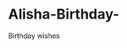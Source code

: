 # Alisha-Birthday-
Birthday wishes 
<!DOCTYPE html>
<html lang="en">
<head>
    <meta charset="UTF-8">
    <meta name="viewport" content="width=device-width, initial-scale=1.0">
    <title>Happy Birthday, Alisha!</title>
    <!-- Load Tailwind CSS -->
    <script src="https://cdn.tailwindcss.com"></script>
    <style>
        @import url('https://fonts.googleapis.com/css2?family=Inter:wght@100..900&family=Pacifico&display=swap');
        
        body {
            font-family: 'Inter', sans-serif;
            display: flex;
            justify-content: center;
            align-items: center;
            min-height: 100vh;
            padding: 1rem;
            overflow: hidden; /* Prevent scrollbar from animated background */
            
            /* BEAUTIFUL ANIMATED BACKGROUND GRADIENT */
            background: linear-gradient(45deg, #ffc0cb, #e0b0ff, #c3f2e1, #ffecb3);
            background-size: 400% 400%;
            animation: gradientShift 20s ease infinite;
        }

        /* Keyframe for the shifting gradient */
        @keyframes gradientShift {
            0% { background-position: 0% 50%; }
            50% { background-position: 100% 50%; }
            100% { background-position: 0% 50%; }
        }

        /* Custom styling for the celebration card */
        .celebration-card {
            box-shadow: 0 25px 50px -12px rgba(0, 0, 0, 0.25), 0 0 40px rgba(255, 105, 180, 0.4);
            transition: all 0.5s ease-in-out;
            max-width: 95%;
            width: 500px;
            min-height: 600px; 
            z-index: 10; /* Bring card above background elements */
        }
        
        /* Style for individual content sections */
        .content-section {
            opacity: 0;
            position: absolute;
            top: 0;
            left: 0;
            width: 100%;
            height: 100%;
            transition: opacity 0.7s ease-in-out, transform 0.7s ease-in-out;
            transform: scale(0.95);
        }

        .content-section.active {
            opacity: 1;
            position: relative;
            transform: scale(1);
        }

        /* Festive Button Style */
        .festive-button {
            transition: all 0.3s ease;
            box-shadow: 0 4px 6px -1px rgba(0, 0, 0, 0.1);
        }

        .festive-button:hover {
            transform: translateY(-2px);
            box-shadow: 0 10px 15px -3px rgba(0, 0, 0, 0.1), 0 4px 6px -4px rgba(0, 0, 0, 0.1);
        }

        .title-pacifico {
            font-family: 'Pacifico', cursive;
        }
        
        /* FALLING HEART ANIMATION STYLES */
        .falling-heart {
            position: absolute;
            font-size: 24px; /* Default heart size */
            pointer-events: none;
            z-index: 0;
            opacity: 0;
            line-height: 1; /* Ensure emoji size is consistent */
            animation: fallHearts linear infinite;
        }

        @keyframes fallHearts {
            0% { transform: translateY(-50vh) rotate(0deg); opacity: 0.5; }
            100% { transform: translateY(150vh) rotate(360deg); opacity: 0; }
        }

        /* Individual heart variations (for a diverse, staggered look) */
        .falling-heart:nth-child(1) { left: 10%; animation-duration: 18s; animation-delay: 0s; font-size: 20px; }
        .falling-heart:nth-child(2) { left: 20%; animation-duration: 22s; animation-delay: 2s; font-size: 16px; }
        .falling-heart:nth-child(3) { left: 35%; animation-duration: 15s; animation-delay: 4s; font-size: 28px; }
        .falling-heart:nth-child(4) { left: 50%; animation-duration: 20s; animation-delay: 6s; font-size: 24px; }
        .falling-heart:nth-child(5) { left: 65%; animation-duration: 17s; animation-delay: 8s; font-size: 22px; }
        .falling-heart:nth-child(6) { left: 80%; animation-duration: 25s; animation-delay: 10s; font-size: 18px; }
        .falling-heart:nth-child(7) { left: 90%; animation-duration: 19s; animation-delay: 12s; font-size: 26px; }
    </style>
</head>
<body>

    <!-- Falling Heart Animation Elements -->
    <span class="falling-heart">❤️</span>
    <span class="falling-heart">❤️</span>
    <span class="falling-heart">❤️</span>
    <span class="falling-heart">❤️</span>
    <span class="falling-heart">❤️</span>
    <span class="falling-heart">❤️</span>
    <span class="falling-heart">❤️</span>
    
    <div id="celebration-card" class="celebration-card bg-white rounded-3xl p-6 md:p-10 relative overflow-hidden">
        
        <!-- Content Sections Container -->
        <div id="content-container" class="relative w-full h-full">

            <!-- Section 1: The Invitation / Cover -->
            <section class="content-section text-center p-4 active" data-index="0">
                <div class="flex flex-col items-center justify-center h-full">
                    <h1 class="text-6xl title-pacifico text-pink-600 mb-6 animate-pulse">
                        🎉 Happy Birthday! 🎉
                    </h1>
                    <h2 class="text-4xl font-bold text-purple-700 mb-4">
                        A Grand Celebration
                    </h2>
                    <p class="text-xl text-gray-600">
                        Dear Alisha, open this digital card to begin a special journey dedicated just to you.
                    </p>
                </div>
            </section>

            <!-- Section 2: The Toast / To the Brightest Star -->
            <section class="content-section p-4" data-index="1">
                <h2 class="text-4xl font-extrabold text-pink-500 mb-4 border-b-2 pb-2 border-pink-200">
                    🥂 To the Brightest Star
                </h2>
                <p class="text-gray-700 text-lg mb-4">
                    Alisha, your **kindness** is a light that brightens every room you enter. You have an incredible gift for making others feel seen and valued.
                </p>
                <p class="text-gray-700 text-lg">
                    This year, we celebrate your unwavering **optimism** and the sheer joy you bring into our lives. You truly are one of a kind.
                </p>
                <img src="https://placehold.co/400x200/fecaca/9d174d?text=Radiant+Alisha" onerror="this.onerror=null; this.src='https://placehold.co/400x200/fecaca/9d174d?text=Radiant+Alisha';" alt="Placeholder graphic of a radiant light" class="w-full h-32 object-cover rounded-xl mt-6 shadow-md">
            </section>

            <!-- Section 3: The Journey / A Year of Amazing Feats -->
            <section class="content-section p-4" data-index="2">
                <h2 class="text-4xl font-extrabold text-purple-600 mb-4 border-b-2 pb-2 border-purple-200">
                    🚀 A Year of Amazing Feats
                </h2>
                <p class="text-gray-700 text-lg mb-4">
                    Look back at everything you accomplished! Whether it was conquering a tough challenge at work or mastering a new hobby, your **determination** shone through.
                </p>
                <div class="space-y-3 p-4 bg-purple-50 rounded-xl">
                    <p class="font-semibold text-purple-800">🌟 Growth: You never stop learning.</p>
                    <p class="font-semibold text-purple-800">💡 Resilience: Bouncing back stronger every time.</p>
                </div>
                <p class="text-gray-700 text-lg mt-4">
                    You inspire us all to push our boundaries and embrace new experiences.
                </p>
            </section>

            <!-- Section 4: The Gallery / Moments We Cherish -->
            <section class="content-section p-4" data-index="3">
                <h2 class="text-4xl font-extrabold text-teal-600 mb-4 border-b-2 pb-2 border-teal-200">
                    📸 Moments We Cherish
                </h2>
                <p class="text-gray-700 text-lg mb-6">
                    Here's a glimpse of the great times and laughter we've shared. May we create many more!
                </p>
                <div class="grid grid-cols-2 gap-4">
                    <img src="https://placehold.co/200x200/b2f5ea/065f46?text=Laughter" onerror="this.onerror=null; this.src='https://placehold.co/200x200/b2f5ea/065f46?text=Laughter';" alt="Placeholder memory image 1" class="w-full h-24 object-cover rounded-lg shadow-lg transform rotate-2">
                    <img src="https://placehold.co/200x200/f9bc8f/9a3412?text=Adventure" onerror="this.onerror=null; this.src='https://placehold.co/200x200/f9bc8f/9a3412?text=Adventure';" alt="Placeholder memory image 2" class="w-full h-24 object-cover rounded-lg shadow-lg transform -rotate-2">
                    <img src="https://placehold.co/200x200/c7d2fe/3730a3?text=Friends" onerror="this.onerror=null; this.src='https://placehold.co/200x200/c7d2fe/3730a3?text=Friends';" alt="Placeholder memory image 3" class="w-full h-24 object-cover rounded-lg shadow-lg transform translate-y-1">
                    <img src="https://placehold.co/200x200/fed7aa/ea580c?text=Celebration" onerror="this.onerror=null; this.src='https://placehold.co/200x200/fed7aa/ea580c?text=Celebration';" alt="Placeholder memory image 4" class="w-full h-24 object-cover rounded-lg shadow-lg transform -translate-y-1">
                </div>
            </section>

            <!-- Section 5: The Heartfelt Wish / Our Deepest Hopes -->
            <section class="content-section p-4" data-index="4">
                <h2 class="text-4xl font-extrabold text-indigo-700 mb-4 border-b-2 pb-2 border-indigo-200">
                    💖 Our Deepest Hopes
                </h2>
                <p class="text-gray-700 text-lg mb-4">
                    For the year ahead, we wish you:
                </p>
                <ul class="list-disc list-inside text-gray-800 text-xl space-y-2 ml-4">
                    <li class="font-medium text-indigo-500">Unending **happiness** and peace.</li>
                    <li class="font-medium text-indigo-500">The **courage** to follow your biggest dreams.</li>
                    <li class="font-medium text-indigo-500">More laughter and great **adventures**.</li>
                </ul>
                <p class="text-gray-700 text-lg mt-6">
                    May your path be filled with success and beautiful surprises.
                </p>
            </section>

            <!-- Section 6: The Dedication / A Special Message -->
            <section class="content-section p-4" data-index="5">
                <h2 class="text-4xl font-extrabold text-red-500 mb-4 border-b-2 pb-2 border-red-200">
                    📜 A Special Message
                </h2>
                <div class="bg-red-50 p-6 rounded-2xl border-l-4 border-red-400 italic text-gray-700 text-2xl font-serif">
                    "The world is waiting for your light. Shine brightly, Alisha, and remember that every new year is a fresh canvas for your masterpiece."
                </div>
                <p class="text-lg text-right text-gray-500 mt-4">- With all our love</p>
            </section>

            <!-- Section 7: The Grand Finale -->
            <section class="content-section text-center p-4" data-index="6">
                <div class="flex flex-col items-center justify-center h-full">
                    <h2 class="text-5xl title-pacifico text-yellow-600 mb-6">
                        🎁 Happy Birthday, Alisha!
                    </h2>
                    <p class="text-2xl font-semibold text-gray-800 mb-8">
                        The grand finale to your celebration has arrived!
                    </p>
                    <div class="text-6xl mb-6 animate-bounce">
                        🥳 🎈 🎂
                    </div>
                    <p class="text-xl text-purple-700 font-medium">
                        Thank you for being you. Now go have the most amazing birthday!
                    </p>
                </div>
            </section>

        </div>
        
        <!-- Navigation Buttons -->
        <div class="flex justify-between mt-4">
            <button id="back-button" class="festive-button bg-gray-300 text-gray-800 font-bold py-2 px-4 rounded-full opacity-0 pointer-events-none" onclick="changeSection(-1)">
                &larr; Back
            </button>
            <button id="next-button" class="festive-button bg-pink-500 hover:bg-pink-600 text-white font-bold py-2 px-6 rounded-full" onclick="changeSection(1)">
                Next &rarr;
            </button>
        </div>
    </div>

    <script>
        // Set the current environment variables (required for Firebase if used, but not used here)
        const appId = typeof __app_id !== 'undefined' ? __app_id : 'default-app-id';

        let currentPageIndex = 0;
        const sections = document.querySelectorAll('.content-section');
        const nextButton = document.getElementById('next-button');
        const backButton = document.getElementById('back-button');

        // Initial setup: activate the first section
        document.addEventListener('DOMContentLoaded', () => {
            updateUI();
        });
        
        /**
         * Changes the currently visible celebration section.
         * @param {number} direction - 1 for next, -1 for back.
         */
        function changeSection(direction) {
            const newIndex = currentPageIndex + direction;
            
            // Check boundaries
            if (newIndex >= 0 && newIndex < sections.length) {
                // Deactivate current section
                sections[currentPageIndex].classList.remove('active');
                
                // Update index
                currentPageIndex = newIndex;
                
                // Activate new section
                sections[currentPageIndex].classList.add('active');
                
                updateUI();
            }
        }

        /**
         * Updates button visibility based on the current page index.
         */
        function updateUI() {
            // Check if we are on the first section (index 0)
            if (currentPageIndex === 0) {
                backButton.classList.add('opacity-0', 'pointer-events-none');
            } else {
                backButton.classList.remove('opacity-0', 'pointer-events-none');
            }

            // Check if we are on the last section (index 6, since we have 7 sections)
            if (currentPageIndex === sections.length - 1) {
                nextButton.classList.add('opacity-0', 'pointer-events-none');
            } else {
                nextButton.classList.remove('opacity-0', 'pointer-events-none');
            }
        }

        // Initialize display to show only the first section
        sections.forEach((section, index) => {
            if (index !== 0) {
                section.classList.remove('active');
            }
        });

    </script>
</body>
</html>
